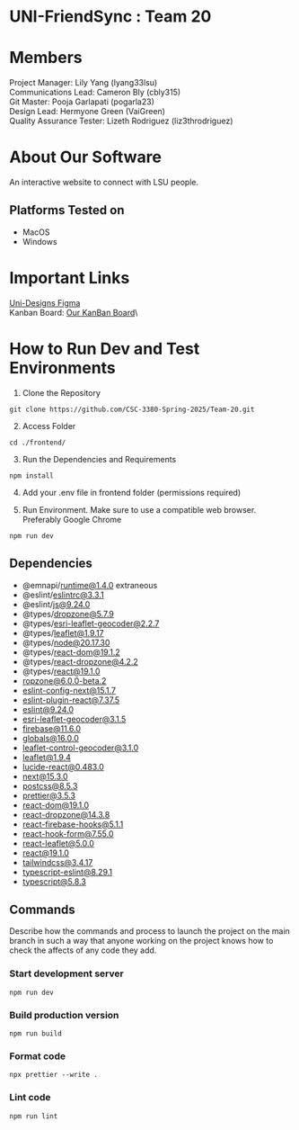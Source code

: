 # UNI-FriendSync : Team 20
# Members
Project Manager: Lily Yang (lyang33lsu)\
Communications Lead: Cameron Bly (cbly315)\
Git Master: Pooja Garlapati (pogarla23)\
Design Lead: Hermyone Green (VaiGreen)\
Quality Assurance Tester: Lizeth Rodriguez (liz3throdriguez)

# About Our Software
An interactive website to connect with LSU people. 

## Platforms Tested on
- MacOS
- Windows
  
# Important Links
<a href ="https://www.figma.com/design/JHiBOGEnhZtuueDTH4jwWk/UNI-FriendSync?node-id=0-1&p=f">Uni-Designs Figma</a>\
Kanban Board: <a href= "https://originatelearnexecute.atlassian.net/jira/software/projects/MBA/boards/1">Our KanBan Board</a>\


# How to Run Dev and Test Environments
1. Clone the Repository
```
git clone https://github.com/CSC-3380-Spring-2025/Team-20.git
```
2. Access Folder
```
cd ./frontend/
```
3. Run the Dependencies and Requirements
```
npm install 
```
4. Add your .env file in frontend folder (permissions required)
   
5. Run Environment. Make sure to use a compatible web browser. Preferably Google Chrome
```
npm run dev
```

## Dependencies
-  @emnapi/runtime@1.4.0 extraneous
-  @eslint/eslintrc@3.3.1
-  @eslint/js@9.24.0
-   @types/dropzone@5.7.9
-  @types/esri-leaflet-geocoder@2.2.7
-   @types/leaflet@1.9.17
-  @types/node@20.17.30
-   @types/react-dom@19.1.2
-   @types/react-dropzone@4.2.2
-  @types/react@19.1.0
-  ropzone@6.0.0-beta.2
-  eslint-config-next@15.1.7
-  eslint-plugin-react@7.37.5
-  eslint@9.24.0
-  esri-leaflet-geocoder@3.1.5
-  firebase@11.6.0
-   globals@16.0.0
-  leaflet-control-geocoder@3.1.0
-  leaflet@1.9.4
-  lucide-react@0.483.0
-  next@15.3.0
-  postcss@8.5.3
-  prettier@3.5.3
-  react-dom@19.1.0
-  react-dropzone@14.3.8
-  react-firebase-hooks@5.1.1
-  react-hook-form@7.55.0
-  react-leaflet@5.0.0
-  react@19.1.0
-  tailwindcss@3.4.17
-  typescript-eslint@8.29.1
-  typescript@5.8.3

## Commands
Describe how the commands and process to launch the project on the main branch in such a way that anyone working on the project knows how to check the affects of any code they add.
### Start development server
```
npm run dev
```

### Build production version
```
npm run build
```

### Format code
```
npx prettier --write .
```

### Lint code
```
npm run lint
```
